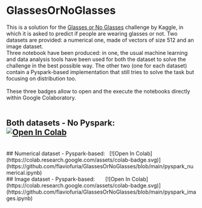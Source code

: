 # GlassesOrNoGlasses
This is a solution for the [Glasses or No Glasses](https://www.kaggle.com/jeffheaton/glasses-or-no-glasses) challenge by Kaggle, in which it is asked to predict if people are wearing glasses or not. Two datasets are provided: a numerical one, made of vectors of size 512 and an image dataset.<br>
Three notebook have been produced: in one, the usual machine learning and data analysis tools have been used for both the dataset to solve the challenge in the best possible way. The other two (one for each dataset) contain a Pyspark-based implementation that still tries to solve the task but focusing on distribution too. 
<br>
<br>
These three badges allow to open and the execute the notebooks directly within Google Colaboratory.
<br>
<br>
## Both datasets - No Pyspark: &nbsp; &nbsp; &nbsp; &nbsp; &nbsp; &nbsp; [![Open In Colab](https://colab.research.google.com/assets/colab-badge.svg)](https://colab.research.google.com/github/flaviofuria/GlassesOrNoGlasses/blob/main/glasses_or_no_glasses.ipynb)
<br>
## Numerical dataset - Pyspark-based: &nbsp; [![Open In Colab](https://colab.research.google.com/assets/colab-badge.svg)](https://github.com/flaviofuria/GlassesOrNoGlasses/blob/main/pyspark_numerical.ipynb)
<br>
## Image dataset - Pyspark-based: &nbsp; &nbsp; &nbsp; [![Open In Colab](https://colab.research.google.com/assets/colab-badge.svg)](https://github.com/flaviofuria/GlassesOrNoGlasses/blob/main/pyspark_images.ipynb)

